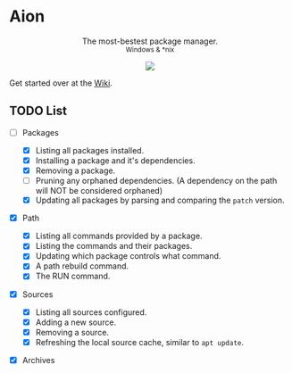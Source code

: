 # Aion

<p align="center">
	The most-bestest package manager.
	<br />
	<small>
		Windows & *nix
	</small>
</p>

<p align="center">
	<a href="./LICENSE.md"><img src="https://img.shields.io/badge/license-MIT-blue.svg"></a>
</p>

Get started over at the [Wiki](https://github.com/e3ndr/Aion/wiki).

## TODO List

- [ ] Packages

  - [x] Listing all packages installed.
  - [x] Installing a package and it's dependencies.
  - [x] Removing a package.
  - [ ] Pruning any orphaned dependencies. (A dependency on the path will NOT be considered orphaned)
  - [x] Updating all packages by parsing and comparing the `patch` version.

- [x] Path

  - [x] Listing all commands provided by a package.
  - [x] Listing the commands and their packages.
  - [x] Updating which package controls what command.
  - [x] A path rebuild command.
  - [x] The RUN command.

- [x] Sources

  - [x] Listing all sources configured.
  - [x] Adding a new source.
  - [x] Removing a source.
  - [x] Refreshing the local source cache, similar to `apt update`.

- [x] Archives
